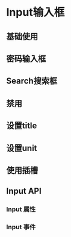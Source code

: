 <script setup>
import demo from './demo.vue'
import PassWord from './password.vue'
import Search from './search.vue'
import Disabled from './disabled.vue'
import API from './api.vue'
import Event from './event.vue'
import TitleDemo from './title.vue'
import Unit from './unit.vue'
import Slots from './slots.vue'
</script>

# Input输入框

## 基础使用

<Preview comp-name="Input" demo-name="demo">
  <demo />
</Preview>

## 密码输入框

<Preview comp-name="Input" demo-name="password">
  <PassWord />
</Preview>

## Search搜索框

<Preview comp-name="Input" demo-name="search">
  <Search />
</Preview>

## 禁用

<Preview comp-name="Input" demo-name="disabled">
  <Disabled />
</Preview>

## 设置title

<Preview comp-name="Input" demo-name="title">
  <TitleDemo />
</Preview>

## 设置unit

<Preview comp-name="Input" demo-name="unit">
  <Unit />
</Preview>

## 使用插槽
<Preview comp-name="Input" demo-name="slots">
  <Slots />
</Preview>

## Input API

### Input 属性

<API />

### Input 事件

<Event />
